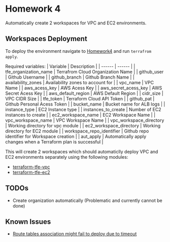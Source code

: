 # Homework 4
Automatically create 2 workspaces for VPC and EC2 environments.

## Workspaces Deployment
To deploy the environment navigate to [Homework4](Homework4/TFC) and run ```terrafrom apply```.

Required variables:
| Variable | Description |
| ------ | ------ |
| tfe_organization_name | Terrafrom Cloud Organization Name |
| github_user | Github Username |
| github_branch | Github Branch Name |
| availability_zones | Availability zones to account for |
| vpc_name | VPC Name |
| aws_acess_key | AWS Acess Key |
| aws_secret_acess_key | AWS Secret Acess Key |
| aws_default_region | AWS Default Region |
| cidr_size | VPC CIDR Size |
| tfe_token | Terraform Cloud API Token |
| github_pat | Github Personal Acess Token |
| bucket_name | Bucket name for ALB logs |
| instance_type | EC2 Instance type |
| instances_to_create | Number of EC2 instances to create |
| ec2_workspace_name | EC2 Workspace Name |
| vpc_workspace_name | VPC Workspace Name |
| vpc_workspace_directory | Working directory for vpc module |
| ec2_workspace_directory | Working directory for EC2 module |
| workspace_repo_identifier | Github repo identifier for Workspace creation |
| aut_apply | Automatically apply changes when a Terraform plan is successful |


This will create 2 workspaces which should automaticlly deploy VPC and EC2 environments separately using  the following modules:
- [terraform-tfe-vpc](https://github.com/benbense/terraform-tfe-vpc)
- [terraform-tfe-ec2](https://github.com/benbense/terraform-tfe-ec2)

## TODOs
- Create organization automatically (Problematic and currently cannot be done)

## Known Issues
- [Route tables association might fail to deploy due to timeout](https://github.com/hashicorp/terraform-provider-aws/issues/21032)
